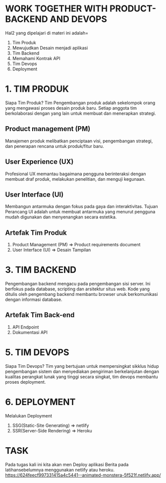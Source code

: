 # WORK TOGETHER WITH PRODUCT-BACKEND AND DEVOPS #
Hal2 yang dipelajari di materi ini adalah=
1. Tim Produk
2. Mewujudkan Desain menjadi aplikasi
3. Tim Backend
4. Memahami Kontrak API
5. Tim Devops
6. Deployment

# 1. TIM PRODUK #
Siapa Tim Produk?
Tim Pengembangan produk adalah sekelompok orang yang mengawasi proses desain produk baru. Setiap anggota tim berkolaborasi dengan yang lain untuk membuat dan menerapkan strategi.

## Product management (PM)
Manajemen produk melibatkan penciptaan visi, pengembangan strategi, dan penerapan rencana untuk produk/fitur baru.

## User Experience (UX)
Profesional UX memantau bagaimana pengguna berinteraksi dengan membuat draf produk, melakukan penelitian, dan menguji kegunaan.

## User Interface (UI)
Membangun antarmuka dengan fokus pada gaya dan interaktivitas. Tujuan Perancang UI adalah untuk membuat antarmuka yang menurut pengguna mudah digunakan dan menyenangkan secara estetika.

## Artefak Tim Produk 
1. Product Management (PM) => Product requirements document
2. User Interface (UI) => Desain Tampilan

# 3. TIM BACKEND
Pengembangan backend mengacu pada  pengembangan sisi server. Ini berfokus pada database, scripting dan arsitektur situs web. Kode yang ditulis oleh pengembang backend membantu browser unuk berkomunikasi dengan informasi database.

## Artefak Tim Back-end
1. API Endpoint
2. Dokumentasi API

# 5. TIM DEVOPS
Siapa Tim Devops?
Tim yang bertujuan untuk mempersingkat sikklus hidup pengembangan sistem dan menyediakan pengiriman berkelanjutan dengan kualitas perangkat lunak yang tinggi secara singkat, tim devops membantu proses deployment.

# 6. DEPLOYMENT
Melalukan Deployment
1. SSG(Static-Site Generating) => netlify
2. SSR(Server-Side Rendering) => Heroku

# TASK #
Pada tugas kali ini kita akan men Deploy aplikasi Berita pada latihansebelumnya menggunakan netlify atau heroku.
https://624feecf997331415a4c5441--animated-monstera-5f521f.netlify.app/
